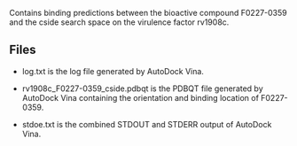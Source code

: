 Contains binding predictions between the bioactive compound F0227-0359 and the cside search space on the virulence factor rv1908c.

## Files

- log.txt is the log file generated by AutoDock Vina.

- rv1908c_F0227-0359_cside.pdbqt is the PDBQT file generated by AutoDock Vina containing the orientation and binding location of F0227-0359.

- stdoe.txt is the combined STDOUT and STDERR output of AutoDock Vina.

